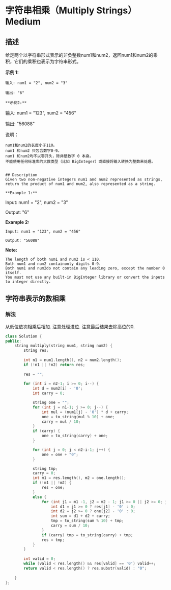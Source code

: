 # 字符串相乘（Multiply Strings）Medium
## 描述
给定两个以字符串形式表示的非负整数num1和num2，返回num1和num2的乘积，它们的乘积也表示为字符串形式。

**示例 1:**
```
输入: num1 = "2", num2 = "3"

输出: "6"

**示例2:**
```
输入: num1 = "123", num2 = "456"

输出: "56088"

说明：


	num1和num2的长度小于110。
	num1 和num2 只包含数字0-9。
	num1 和num2均不以零开头，除非是数字 0 本身。
	不能使用任何标准库的大数类型（比如 BigInteger）或直接将输入转换为整数来处理。
```

## Description
Given two non-negative integers num1 and num2 represented as strings, return the product of num1 and num2, also represented as a string.

**Example 1:**
```
Input: num1 = "2", num2 = "3"

Output: "6"

**Example 2:**
```
Input: num1 = "123", num2 = "456"

Output: "56088"
```
**Note:**



	The length of both num1 and num2 is < 110.
	Both num1 and num2 containonly digits 0-9.
	Both num1 and num2do not contain any leading zero, except the number 0 itself.
	You must not use any built-in BigInteger library or convert the inputs to integer directly.



## 字符串表示的数相乘
### 解法
从低位依次相乘后相加. 注意处理进位. 注意最后结果去除高位的0.

```c++
class Solution {
public:
    string multiply(string num1, string num2) {
        string res;
        
        int n1 = num1.length(), n2 = num2.length();
        if (!n1 || !n2) return res;
        
        res = "";
        
        for (int i = n2-1; i >= 0; i--) {
            int d = num2[i] - '0';
            int carry = 0;

            string one = "";
            for (int j = n1-1; j >= 0; j--) {
                int mul = (num1[j] - '0') * d + carry;
                one = to_string(mul % 10) + one;
                carry = mul / 10;
            }
            if (carry) {
                one = to_string(carry) + one;
            }

            for (int j = 0; j < n2-i-1; j++) {
                one = one + "0";
            }

            string tmp;
            carry = 0;
            int m1 = res.length(), m2 = one.length();
            if (!m1 || !m2) {
                res = one;
            }
            else {
                for (int j1 = m1 -1, j2 = m2 - 1; j1 >= 0 || j2 >= 0; j1--, j2--) {
                    int d1 = j1 >= 0 ? res[j1] - '0' : 0;
                    int d2 = j2 >= 0 ? one[j2] - '0' : 0;
                    int sum = d1 + d2 + carry;
                    tmp = to_string(sum % 10) + tmp;
                    carry = sum / 10;
                }
                if (carry) tmp = to_string(carry) + tmp;
                res = tmp;
            }
        }
        
        int valid = 0;
        while (valid < res.length() && res[valid] == '0') valid++;
        return valid < res.length() ? res.substr(valid) : "0";
        
    }
};
```